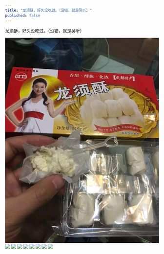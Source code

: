 ```yaml
---
title: "龙须酥，好久没吃过。（没错，就是吴昕）"
published: false
---
```

龙须酥，好久没吃过。（没错，就是吴昕）

![](./1.jpg)
![](./2.jpg)
![](./3.jpg)
![](./4.jpg)
![](./5.jpg)
![](./6.jpg)
![](./7.jpg)
![](./8.jpg)
![](./9.jpg)
